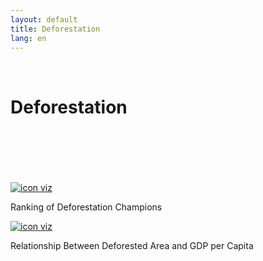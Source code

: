 ```yaml
---
layout: default
title: Deforestation
lang: en
---
```


<link rel="stylesheet" href="style.css">

<br>

<h1 class="title-about">Deforestation</h1>

<br>
<br>
<br>
<br>
<br>

<div class="imagens-container">
   <div class="icone-bloco">
    <a href="{{ site.baseurl }}/en/viz/ranking-de-campeoes-de-desmatamento" target="_blank" rel="noopener noreferrer">
      <img src="{{ site.baseurl }}/assets/img/icons_viz/icon_rk_campeoes_de_desmatamento.png" alt="icon viz">
    </a><br>
    <p>Ranking of Deforestation Champions</p>
   </div>

   <div class="icone-bloco">
    <a href="{{ site.baseurl }}/en/viz/relacao-area-desmatada-e-pibpc" target="_blank" rel="noopener noreferrer">
      <img src="{{ site.baseurl }}/assets/img/icons_viz/icon_relacao_area_desmatada_e_pibpc.png" alt="icon viz">
    </a><br>
    <p>Relationship Between Deforested Area and GDP per Capita</p>
   </div>
   
   <!--
   <div class="icone-bloco">
    <a href="{{ site.baseurl }}/en/viz/mapa-desenvolvimento-municipios" target="_blank" rel="noopener noreferrer">
      <img src="{{ site.baseurl }}/assets/img/icons_viz/procurar imagem" alt="icon viz">
    </a><br>
    <p>title</p>
   </div>
   -->
   
  </div>

<br>
<br>
<br>
<br>
